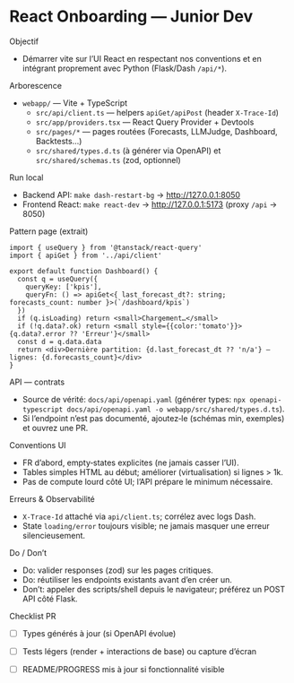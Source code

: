 # React Onboarding — Junior Dev

Objectif
- Démarrer vite sur l’UI React en respectant nos conventions et en intégrant proprement avec Python (Flask/Dash `/api/*`).

Arborescence
- `webapp/` — Vite + TypeScript
  - `src/api/client.ts` — helpers `apiGet/apiPost` (header `X-Trace-Id`)
  - `src/app/providers.tsx` — React Query Provider + Devtools
  - `src/pages/*` — pages routées (Forecasts, LLMJudge, Dashboard, Backtests…)
  - `src/shared/types.d.ts` (à générer via OpenAPI) et `src/shared/schemas.ts` (zod, optionnel)

Run local
- Backend API: `make dash-restart-bg` → http://127.0.0.1:8050
- Frontend React: `make react-dev` → http://127.0.0.1:5173 (proxy `/api` → 8050)

Pattern page (extrait)
```tsx
import { useQuery } from '@tanstack/react-query'
import { apiGet } from '../api/client'

export default function Dashboard() {
  const q = useQuery({
    queryKey: ['kpis'],
    queryFn: () => apiGet<{ last_forecast_dt?: string; forecasts_count: number }>(`/dashboard/kpis`)
  })
  if (q.isLoading) return <small>Chargement…</small>
  if (!q.data?.ok) return <small style={{color:'tomato'}}>{q.data?.error ?? 'Erreur'}</small>
  const d = q.data.data
  return <div>Dernière partition: {d.last_forecast_dt ?? 'n/a'} — lignes: {d.forecasts_count}</div>
}
```

API — contrats
- Source de vérité: `docs/api/openapi.yaml` (générer types: `npx openapi-typescript docs/api/openapi.yaml -o webapp/src/shared/types.d.ts`).
- Si l’endpoint n’est pas documenté, ajoutez‑le (schémas min, exemples) et ouvrez une PR.

Conventions UI
- FR d’abord, empty‑states explicites (ne jamais casser l’UI).
- Tables simples HTML au début; améliorer (virtualisation) si lignes > 1k.
- Pas de compute lourd côté UI; l’API prépare le minimum nécessaire.

Erreurs & Observabilité
- `X-Trace-Id` attaché via `api/client.ts`; corrélez avec logs Dash.
- State `loading/error` toujours visible; ne jamais masquer une erreur silencieusement.

Do / Don’t
- Do: valider responses (zod) sur les pages critiques.
- Do: réutiliser les endpoints existants avant d’en créer un.
- Don’t: appeler des scripts/shell depuis le navigateur; préférez un POST API côté Flask.

Checklist PR
- [ ] Types générés à jour (si OpenAPI évolue)
- [ ] Tests légers (render + interactions de base) ou capture d’écran
- [ ] README/PROGRESS mis à jour si fonctionnalité visible

